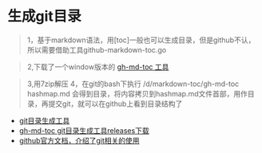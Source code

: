 # 生成git目录

>1，基于markdown语法，用[toc]一般也可以生成目录，但是github不认，所以需要借助工具github-markdown-toc.go

>2,下载了一个window版本的 [gh-md-toc 工具](https://github.com/ekalinin/github-markdown-toc.go/releases/download/1.0.0/gh-md-toc.windows.386.tgz)

>3,用7zip解压
>4，在git的bash下执行  /d/markdown-toc/gh-md-toc hashmap.md 会得到目录，将内容拷贝到hashmap.md文件首部，用作目录，再提交git，就可以在github上看到目录结构了

* [git目录生成工具](https://github.com/ekalinin/github-markdown-toc.go)
* [gh-md-toc git目录生成工具releases下载](https://github.com/ekalinin/github-markdown-toc.go/releases)
* [github官方文档，介绍了git相关的使用](https://docs.github.com/cn/free-pro-team@latest/github/writing-on-github/basic-writing-and-formatting-syntax#%E6%A0%B7%E5%BC%8F%E6%96%87%E6%9C%AC)